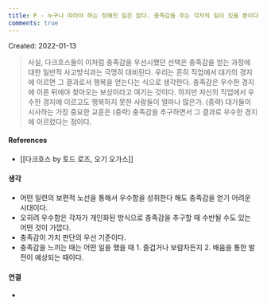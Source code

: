 ```yaml
---
title: P - 누구나 따라야 하는 정해진 길은 없다. 충족감을 주는 각자의 길이 있을 뿐이다
comments: true
---
```


Created: 2022-01-13

>사실, 다크호스들이 이처럼 충족감을 우선시했던 선택은 충족감을 얻는 과정에 대한 일반적 사고방식과는 극명히 대비된다. 우리는 흔히 직업에서 대가의 경지에 이르면 그 결과로서 행복을 얻는다는 식으로 생각한다. 충족감은 우수한 경지에 이른 뒤에야 찾아오는 보상이라고 여기는 것이다. 하지만 자신의 직업에서 우수한 경지에 이르고도 행복하지 못한 사람들이 얼마나 많은가. (중략) 대가들이 시사하는 가장 중요한 교훈은 (중략) 충족감을 추구하면서 그 결과로 우수한 경지에 이르렀다는 점이다.

#### References
- [[다크호스 by 토드 로즈, 오기 오가스]]

#### 생각
- 어떤 일련의 보편적 노선을 통해서 우수함을 성취한다 해도 충족감을 얻기 어려운 시대이다. 
- 오히려 우수함은 각자가 개인화된 방식으로 충족감을 추구할 때 수반될 수도 있는 어떤 것이 가깝다. 
- 충족감이 가치 판단의 우선 기준이다.
- 충족감을 느끼는 때는 어떤 일을 했을 때 1. 즐겁거나 보람차든지 2. 배움을 통한 발전이 예상되는 때이다.

#### 연결
- 